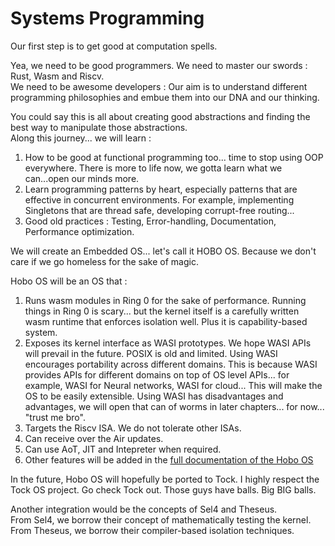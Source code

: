 # Systems Programming

Our first step is to get good at computation spells.    

Yea, we need to be good programmers. We need to master our swords : Rust, Wasm and Riscv.   
We need to be awesome developers : Our aim is to understand different programming philosophies and embue them into our DNA and our thinking.    

You could say this is all about creating good abstractions and finding the best way to manipulate those abstractions.  
Along this journey... we will learn :   
 1. How to be good at functional programming too... time to stop using OOP everywhere. There is more to life now, we gotta learn what we can...open our minds more.
 2. Learn programming patterns by heart, especially patterns that are effective in concurrent environments. For example, implementing Singletons that are thread safe, developing corrupt-free routing...
 3. Good old practices : Testing, Error-handling, Documentation, Performance optimization.

We will create an Embedded OS... let's call it HOBO OS. Because we don't care if we go homeless for the sake of magic.  

Hobo OS will be an OS that :
   1. Runs wasm modules in Ring 0 for the sake of performance. Running things in Ring 0 is scary... but the kernel itself is a carefully written wasm runtime that enforces isolation well. Plus it is capability-based system.
   2. Exposes its kernel interface as WASI prototypes. We hope WASI APIs will prevail in the future. POSIX is old and limited. Using WASI encourages portability across different domains. This is because WASI provides APIs for different domains on top of OS level APIs... for example, WASI for Neural networks, WASI for cloud... This will make the OS to be easily extensible. Using WASI has disadvantages and advantages, we will open that can of worms in later chapters... for now... "trust me bro".
   3. Targets the Riscv ISA. We do not tolerate other ISAs. 
   4. Can receive over the Air updates.
   5. Can use AoT, JIT and Intepreter when required.  
   6. Other features will be added in the [full documentation of the Hobo OS](undone)


In the future, Hobo OS will hopefully be ported to Tock. I highly respect the Tock OS project. Go check Tock out. Those guys have balls. Big BIG balls.  

Another integration would be the concepts of Sel4 and Theseus.  
From Sel4, we borrow their concept of mathematically testing the kernel.    
From Theseus, we borrow their compiler-based isolation techniques.  





